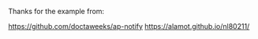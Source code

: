 Thanks for the example from:

<https://github.com/doctaweeks/ap-notify>
<https://alamot.github.io/nl80211/>

